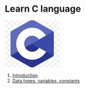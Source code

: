 # Learn C language

![c lang](./clang.jpeg) 

1. [Introduction](./1_intro.md)
2. [Data types, variables, constants](./2_dataTypeAndVariables.md) 


